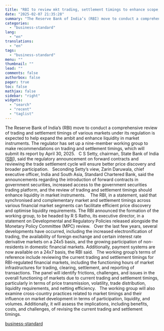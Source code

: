 ```yaml
---
title: "RBI to review mkt trading, settlement timings to enhance scope, liquidity"
date: "2025-02-07 21:35:28"
summary: "The Reserve Bank of India’s (RBI) move to conduct a comprehensive review of trading and settlement timings of various markets under its regulation is expected to help expand the ambit and enhance liquidity in market instruments. The regulator has set up a nine-member working group to make recommendations on trading..."
categories:
  - "business-standard"
lang:
  - "en"
translations:
  - "en"
tags:
  - "business-standard"
menu: ""
thumbnail: ""
lead: ""
comments: false
authorbox: false
pager: true
toc: false
mathjax: false
sidebar: "right"
widgets:
  - "search"
  - "recent"
  - "taglist"
---
```


The Reserve Bank of India’s (RBI) move to conduct a comprehensive review of trading and settlement timings of various markets under its regulation is expected to help expand the ambit and enhance liquidity in market instruments. The regulator has set up a nine-member working group to make recommendations on trading and settlement timings, which will submit its report by April 30, 2025.
 
C S Setty, chairman, State Bank of India ([SBI](https://www.business-standard.com/markets/state-bank-of-india-share-price-1375.html)), said the regulatory announcement on forward contracts and reviewing the trade settlement cycle will ensure better price discovery and broader participation.
 
Seconding Setty’s view, Zarin Daruwala, chief executive officer, India and South Asia, Standard Chartered Bank, said the announcements regarding the introduction of forward contracts in government securities, increased access to the government securities trading platform, and the review of trading and settlement timings should enhance liquidity in market instruments. 
 
The RBI, in a statement, said that synchronised and complementary market and settlement timings across various financial market segments can facilitate efficient price discovery and optimise liquidity requirements. The RBI announced the formation of the working group, to be headed by R S Ratho, its executive director, in a statement on Developmental and Regulatory Policies released alongside the Monetary Policy Committee (MPC) review.
 
Over the last few years, several developments have occurred, including the increased electronification of trading, the availability of foreign exchange and certain interest rate derivative markets on a 24x5 basis, and the growing participation of non-residents in domestic financial markets. Additionally, payment systems are now available on a 24x7 basis, the RBI said.
 
The working group’s terms of reference include reviewing the current trading and settlement timings for RBI-regulated financial markets, including the functioning hours of market infrastructures for trading, clearing, settlement, and reporting of transactions. The panel will identify frictions, challenges, and issues in the overall functioning of markets due to current trading and settlement timings, particularly in terms of price transmission, volatility, trade distribution, liquidity requirements, and netting efficiency.
 
The working group will also examine cross-country practices related to market timings and their influence on market development in terms of participation, liquidity, and volumes. Additionally, it will assess the implications, including benefits, costs, and challenges, of revising the current trading and settlement timings.

[business-standard](https://www.business-standard.com/economy/news/rbi-to-review-mkt-trading-settlement-timings-to-enhance-scope-liquidity-125020701587_1.html)
